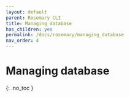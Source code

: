 ```yaml
---
layout: default
parent: Rosemary CLI
title: Managing database
has_children: yes
permalink: /docs/rosemary/managing_database
nav_order: 4
---
```


# Managing database
{: .no_toc }
